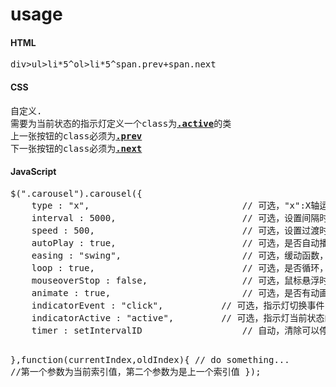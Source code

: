 # usage
<h4>HTML</h4>
<pre>
div>ul>li*5^ol>li*5^span.prev+span.next
</pre>
<h4>CSS</h4>
<pre>
自定义.
需要为当前状态的指示灯定义一个class为<a href="##"><strong>.active</strong></a>的类
上一张按钮的class必须为<a href="##"><strong>.prev</strong></a>
下一张按钮的class必须为<a href="##"><strong>.next</strong></a>
</pre>
<h4>JavaScript</h4>
<pre>
$(".carousel").carousel({
    type : "x",                             // 可选，"x":X轴运动，"y":Y轴运动，"o":渐变过渡，默认 "x"
    interval : 5000,                        // 可选，设置间隔时间，默认为 3500ms
    speed : 500,                            // 可选，设置过渡时间，默认 500ms
    autoPlay : true,                        // 可选，是否自动播放，默认 true
    easing : "swing",                       // 可选，缓动函数，默认 "swing"
    loop : true,                            // 可选，是否循环，默认 true
    mouseoverStop : false,                  // 可选，鼠标悬浮时是否暂停，默认 false
    animate : true,                         // 可选，是否有动画效果，默认 true
    indicatorEvent : "click",		    // 可选，指示灯切换事件，默认 "click"
    indicatorActive : "active",		    // 可选，指示灯当前状态的class类，默认 "active"
    timer : setIntervalID	                // 自动，清除可以停止播放
    
},function(currentIndex,oldIndex){
    // do something...        //第一个参数为当前索引值，第二个参数为是上一个索引值
});
</pre>

